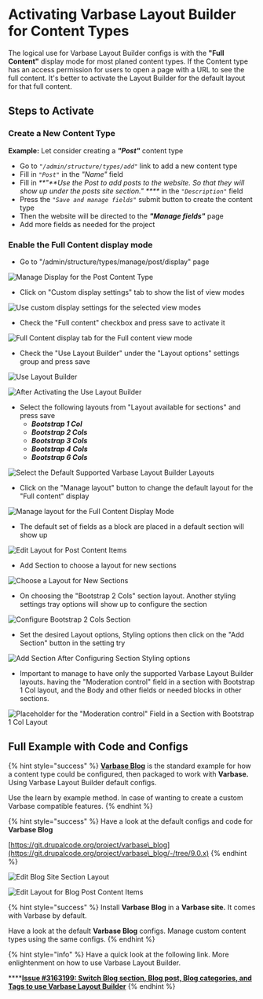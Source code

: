 # Activating Varbase Layout Builder for Content Types

The logical use for Varbase Layout Builder configs is with the **"Full Content"** display mode for most planed content types. If the Content type has an access permission for users to open a page with a URL to see the full content. It's better to activate the Layout Builder for the default layout for that full content.

## Steps to Activate

### Create a New Content Type

**Example:** Let consider creating a _**"Post"**_ content type

* Go to _`"/admin/structure/types/add"`_ link to add a new content type
* Fill in _`"Post"`_ in the _"Name"_ field
* Fill in _**"**Use the Post to add posts to the website. So that they will show up under the posts site section." ****_ in the _`"Description"`_ field
* Press the _`"Save and manage fields"`_ submit button to create the content type
* Then the website will be directed to the _**"Manage fields"**_ page
* Add more fields as needed for the project

### Enable the Full Content display mode

* Go to "/admin/structure/types/manage/post/display" page&#x20;

![Manage Display for the Post Content Type](../../../.gitbook/assets/Manage-display-dev-varbase9c1-post-1.png)

* Click on "Custom display settings" tab to show the list of view modes

![Use custom display settings for the selected view modes ](../../../.gitbook/assets/Manage-display-dev-varbase9c1-post-2.png)

* Check the "Full content" checkbox  and press save to activate it

![Full Content display tab for the Full content view mode](../../../.gitbook/assets/Manage-display-dev-varbase9c1-post-3.png)

* Check the "Use Layout Builder" under the "Layout options" settings group and press save

![Use Layout Builder](../../../.gitbook/assets/Manage-display-dev-varbase9c1-post-4.png)

![After Activating the Use Layout Builder](../../../.gitbook/assets/Manage-display-dev-varbase9c1-post-5.png)

* Select the following layouts from "Layout available for sections" and press save
  * _**Bootstrap 1 Col**_
  * _**Bootstrap 2 Cols**_
  * _**Bootstrap 3 Cols**_
  * _**Bootstrap 4 Cols**_
  * _**Bootstrap 6 Cols**_

![Select the Default Supported Varbase Layout Builder Layouts](../../../.gitbook/assets/Manage-display-dev-varbase9c1-post-6.png)

* Click on the "Manage layout" button to change the default layout for the "Full content" display

![Manage layout for the Full Content Display Mode](../../../.gitbook/assets/Manage-display-dev-varbase9c1-post-7.png)

* The default set of fields as a block are placed in a default section will show up

![Edit Layout for Post Content Items](../../../.gitbook/assets/Manage-display-dev-varbase9c1-post-8.png)

* Add Section to choose a layout for new sections

![Choose a Layout for New Sections](../../../.gitbook/assets/Manage-display-dev-varbase9c1-post-9.png)

* On choosing the "Bootstrap 2 Cols" section layout. Another styling settings tray options will show up to configure the section

![Configure Bootstrap 2 Cols Section](../../../.gitbook/assets/Manage-display-dev-varbase9c1-post-10.png)

* Set the desired Layout options, Styling options then click on the "Add Section" button in the setting try

![Add Section After Configuring Section Styling options](../../../.gitbook/assets/Manage-display-dev-varbase9c1-post-11.png)

* Important to manage to have only the supported Varbase Layout Builder layouts. having the "Moderation control" field in a section with Bootstrap 1 Col layout, and the Body and other fields or needed blocks in other sections.

![ Placeholder for the "Moderation control" Field in a Section with Bootstrap 1 Col Layout](../../../.gitbook/assets/Manage-display-dev-varbase9c1-post-12.png)

## Full Example with Code and Configs

{% hint style="success" %}
[**Varbase Blog**](https://www.drupal.org/project/varbase\_blog) is the standard example for how a content type could be configured, then packaged to work with **Varbase.** Using Varbase Layout Builder default configs.

Use the learn by example method. In case of wanting to create a custom Varbase compatible features.
{% endhint %}

{% hint style="success" %}
Have a look at the default configs and code for **Varbase Blog**

[https://git.drupalcode.org/project/varbase\_blog](https://git.drupalcode.org/project/varbase\_blog/-/tree/9.0.x)
{% endhint %}

![Edit Blog Site Section Layout](<../../../.gitbook/assets/Edit-layout-for-Blog-dev-varbase9c1 (1).png>)

![Edit Layout for Blog Post Content Items](<../../../.gitbook/assets/Edit-layout-for-Blog-post-content-items-dev-varbase9c1 (1).png>)

{% hint style="success" %}
Install **Varbase Blog** in a **Varbase site.** It comes with Varbase by default.

Have a look at the default **Varbase Blog** configs. Manage custom content types using the same configs.
{% endhint %}

{% hint style="info" %}
Have a quick look at the following link. More enlightenment on how to use Varbase Layout Builder.

****[**Issue #3163199: Switch Blog section, Blog post, Blog categories, and Tags to use Varbase Layout Builder**](https://www.drupal.org/project/varbase\_blog/issues/3163199)
{% endhint %}







